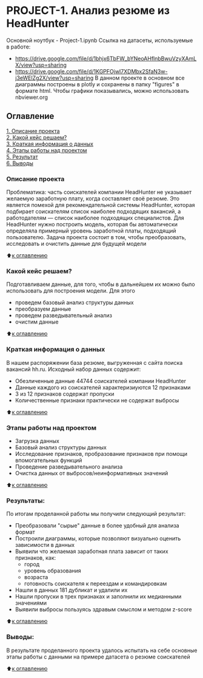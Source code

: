 # PROJECT-1. Анализ резюме из HeadHunter
Основной ноутбук - Project-1.ipynb
Ссылка на датасеты, используемые в работе:
 - https://drive.google.com/file/d/1bhjx6TbFW_bYNeoAHflnbBwuVzyXAmLX/view?usp=sharing
 - https://drive.google.com/file/d/1KGPFOjwI7XDMbx2SfaN3w-j3eWElZg2X/view?usp=sharing
В данном проекте в основном все диаграммы построены в plotly  и сохранены в папку "figures" в формате html.  Чтобы графики показывались, можно использовать nbviewer.org

## Оглавление  
[1. Описание проекта](.README.md#Описание-проекта)  
[2. Какой кейс решаем?](.README.md#Какой-кейс-решаем)  
[3. Краткая информация о данных](.README.md#Краткая-информация-о-данных)  
[4. Этапы работы над проектом](.README.md#Этапы-работы-над-проектом)  
[5. Результат](.README.md#Результат)    
[6. Выводы](.README.md#Выводы) 

### Описание проекта   
Проблематика: часть соискателей компании HeadHunter не указывает желаемую заработную плату, когда составляет своё резюме. Это является помехой для рекомендательной системы HeadHunter, которая подбирает соискателям список наиболее подходящих вакансий, а работодателям — список наиболее подходящих специалистов. Для HeadHunter нужно построить модель, которая бы автоматически определяла примерный уровень заработной платы, подходящий пользователю. Задача проекта состоит в том, чтобы преобразовать, исследовать и очистить данные для будущей модели

:arrow_up:[к оглавлению](_)


### Какой кейс решаем?    
Подготавливаем данные, для того, чтобы в дальнейшем их можно было использовать для построения модели. Для этого
- проведем базовый анализ структуры данных 
- преобразуем данные
- проведем разведывательный анализ
- очистим данные

:arrow_up:[к оглавлению](.README.md#Оглавление)

### Краткая информация о данных
В нашем распоряжении база резюме, выгруженная с сайта поиска вакансий hh.ru. Исходный набор данных содержит:
- Обезличенные данные 44744 соискателей компании HeadHunter
- Данные каждого из соискателей характеризиуются 12 признаками
- 3 из 12 признаков содержат пропуски
- Количественные признаки практически не содержат выбросы
  
:arrow_up:[к оглавлению](.README.md#Оглавление)


### Этапы работы над проектом  
- Загрузка данных 
- Базовый анализ структуры данных
- Исследование признаков, пробразование признаков при помощи впомогательных функций
- Проведение разведывательного анализа
- Очистка данных от выбросов/неинформативных значений


:arrow_up:[к оглавлению](.README.md#Оглавление)


### Результаты:  
По итогам проделанной работы мы получили следующий результат:
- Преобразовали "сырые" данные в более удобный для анализа формат
- Построили диаграммы, которые позволяют визуально оценить зависимости в данных
- Выявили что желаемая заработная плата зависит от таких признаков, как:
    - город
    - уровень образования
    - возраста
    - готовность соискателя к переездам и командировкам
- Нашли в данных 181 дубликат и удалили их
- Нашли пропуски в трех признаках и заполнили их медианными значениями
- Выявили выбросы пользуясь здравым смыслом и методом z-score

:arrow_up:[к оглавлению](.README.md#Оглавление)


### Выводы:  
В результате проделанного проекта удалось испытать на себе основные этапы работы с данными на примере датасета о резюме соискателей

:arrow_up:[к оглавлению](.README.md#Оглавление)

